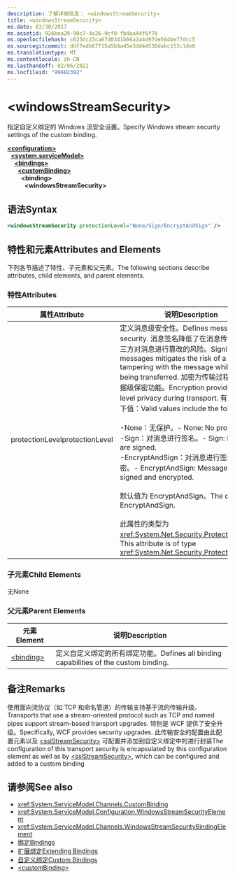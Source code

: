 ```yaml
---
description: 了解详细信息： <windowsStreamSecurity>
title: <windowsStreamSecurity>
ms.date: 03/30/2017
ms.assetid: 926bea29-90c7-4a26-9cf0-fb4aa44f6f70
ms.openlocfilehash: c623dc23ca67d0341b66a2a4d97de564be77dcc5
ms.sourcegitcommit: ddf7edb67715a5b9a45e3dd44536dabc153c1de0
ms.translationtype: MT
ms.contentlocale: zh-CN
ms.lasthandoff: 02/06/2021
ms.locfileid: "99682392"
---
```

# \<windowsStreamSecurity>

<span data-ttu-id="1d78b-102">指定自定义绑定的 Windows 流安全设置。</span><span class="sxs-lookup"><span data-stu-id="1d78b-102">Specify Windows stream security settings of the custom binding.</span></span>  
  
[**\<configuration>**](../configuration-element.md)\
&nbsp;&nbsp;[**\<system.serviceModel>**](system-servicemodel.md)\
&nbsp;&nbsp;&nbsp;&nbsp;[**\<bindings>**](bindings.md)\
&nbsp;&nbsp;&nbsp;&nbsp;&nbsp;&nbsp;[**\<customBinding>**](custombinding.md)\
&nbsp;&nbsp;&nbsp;&nbsp;&nbsp;&nbsp;&nbsp;&nbsp;**\<binding>**\
&nbsp;&nbsp;&nbsp;&nbsp;&nbsp;&nbsp;&nbsp;&nbsp;&nbsp;&nbsp;**\<windowsStreamSecurity>**  
  
## <a name="syntax"></a><span data-ttu-id="1d78b-103">语法</span><span class="sxs-lookup"><span data-stu-id="1d78b-103">Syntax</span></span>  
  
```xml  
<windowsStreamSecurity protectionLevel="None/Sign/EncryptAndSign" />
```  
  
## <a name="attributes-and-elements"></a><span data-ttu-id="1d78b-104">特性和元素</span><span class="sxs-lookup"><span data-stu-id="1d78b-104">Attributes and Elements</span></span>  

 <span data-ttu-id="1d78b-105">下列各节描述了特性、子元素和父元素。</span><span class="sxs-lookup"><span data-stu-id="1d78b-105">The following sections describe attributes, child elements, and parent elements.</span></span>  
  
### <a name="attributes"></a><span data-ttu-id="1d78b-106">特性</span><span class="sxs-lookup"><span data-stu-id="1d78b-106">Attributes</span></span>  
  
|<span data-ttu-id="1d78b-107">属性</span><span class="sxs-lookup"><span data-stu-id="1d78b-107">Attribute</span></span>|<span data-ttu-id="1d78b-108">说明</span><span class="sxs-lookup"><span data-stu-id="1d78b-108">Description</span></span>|  
|---------------|-----------------|  
|<span data-ttu-id="1d78b-109">protectionLevel</span><span class="sxs-lookup"><span data-stu-id="1d78b-109">protectionLevel</span></span>|<span data-ttu-id="1d78b-110">定义消息级安全性。</span><span class="sxs-lookup"><span data-stu-id="1d78b-110">Defines message-level security.</span></span> <span data-ttu-id="1d78b-111">消息签名降低了在消息传输过程中第三方对消息进行篡改的风险。</span><span class="sxs-lookup"><span data-stu-id="1d78b-111">Signing messages mitigates the risk of a third party tampering with the message while it is being transferred.</span></span> <span data-ttu-id="1d78b-112">加密为传输过程提供了数据级保密功能。</span><span class="sxs-lookup"><span data-stu-id="1d78b-112">Encryption provides data-level privacy during transport.</span></span> <span data-ttu-id="1d78b-113">有效值包括以下值：</span><span class="sxs-lookup"><span data-stu-id="1d78b-113">Valid values include the following:</span></span><br /><br /> <span data-ttu-id="1d78b-114">-None：无保护。</span><span class="sxs-lookup"><span data-stu-id="1d78b-114">-   None: No protection.</span></span><br /><span data-ttu-id="1d78b-115">-Sign：对消息进行签名。</span><span class="sxs-lookup"><span data-stu-id="1d78b-115">-   Sign: Messages are signed.</span></span><br /><span data-ttu-id="1d78b-116">-EncryptAndSign：对消息进行签名和加密。</span><span class="sxs-lookup"><span data-stu-id="1d78b-116">-   EncryptAndSign: Messages are signed and encrypted.</span></span><br /><br /> <span data-ttu-id="1d78b-117">默认值为 EncryptAndSign。</span><span class="sxs-lookup"><span data-stu-id="1d78b-117">The default is EncryptAndSign.</span></span><br /><br /> <span data-ttu-id="1d78b-118">此属性的类型为 <xref:System.Net.Security.ProtectionLevel>。</span><span class="sxs-lookup"><span data-stu-id="1d78b-118">This attribute is of type <xref:System.Net.Security.ProtectionLevel>.</span></span>|  
  
### <a name="child-elements"></a><span data-ttu-id="1d78b-119">子元素</span><span class="sxs-lookup"><span data-stu-id="1d78b-119">Child Elements</span></span>  

 <span data-ttu-id="1d78b-120">无</span><span class="sxs-lookup"><span data-stu-id="1d78b-120">None</span></span>  
  
### <a name="parent-elements"></a><span data-ttu-id="1d78b-121">父元素</span><span class="sxs-lookup"><span data-stu-id="1d78b-121">Parent Elements</span></span>  
  
|<span data-ttu-id="1d78b-122">元素</span><span class="sxs-lookup"><span data-stu-id="1d78b-122">Element</span></span>|<span data-ttu-id="1d78b-123">说明</span><span class="sxs-lookup"><span data-stu-id="1d78b-123">Description</span></span>|  
|-------------|-----------------|  
|[\<binding>](bindings.md)|<span data-ttu-id="1d78b-124">定义自定义绑定的所有绑定功能。</span><span class="sxs-lookup"><span data-stu-id="1d78b-124">Defines all binding capabilities of the custom binding.</span></span>|  
  
## <a name="remarks"></a><span data-ttu-id="1d78b-125">备注</span><span class="sxs-lookup"><span data-stu-id="1d78b-125">Remarks</span></span>  

 <span data-ttu-id="1d78b-126">使用面向流协议（如 TCP 和命名管道）的传输支持基于流的传输升级。</span><span class="sxs-lookup"><span data-stu-id="1d78b-126">Transports that use a stream-oriented protocol such as TCP and named pipes support stream-based transport upgrades.</span></span> <span data-ttu-id="1d78b-127">特别是 WCF 提供了安全升级。</span><span class="sxs-lookup"><span data-stu-id="1d78b-127">Specifically, WCF provides security upgrades.</span></span> <span data-ttu-id="1d78b-128">此传输安全的配置由此配置元素以及 [\<sslStreamSecurity>](sslstreamsecurity.md) 可配置并添加到自定义绑定中的进行封装</span><span class="sxs-lookup"><span data-stu-id="1d78b-128">The configuration of this transport security is encapsulated by this configuration element  as well as by [\<sslStreamSecurity>](sslstreamsecurity.md), which can be configured and added to a custom binding</span></span>  
  
## <a name="see-also"></a><span data-ttu-id="1d78b-129">请参阅</span><span class="sxs-lookup"><span data-stu-id="1d78b-129">See also</span></span>

- <xref:System.ServiceModel.Channels.CustomBinding>
- <xref:System.ServiceModel.Configuration.WindowsStreamSecurityElement>
- <xref:System.ServiceModel.Channels.WindowsStreamSecurityBindingElement>
- [<span data-ttu-id="1d78b-130">绑定</span><span class="sxs-lookup"><span data-stu-id="1d78b-130">Bindings</span></span>](../../../wcf/bindings.md)
- [<span data-ttu-id="1d78b-131">扩展绑定</span><span class="sxs-lookup"><span data-stu-id="1d78b-131">Extending Bindings</span></span>](../../../wcf/extending/extending-bindings.md)
- [<span data-ttu-id="1d78b-132">自定义绑定</span><span class="sxs-lookup"><span data-stu-id="1d78b-132">Custom Bindings</span></span>](../../../wcf/extending/custom-bindings.md)
- [\<customBinding>](custombinding.md)
